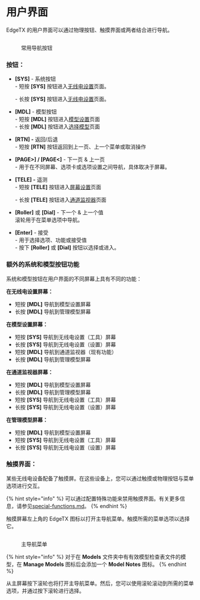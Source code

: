 # 用户界面

EdgeTX 的用户界面可以通过物理按钮、触摸界面或两者结合进行导航。

<figure><img src="/.gitbook/assets/buttonnavigation.jpg" alt=""><figcaption><p>常用导航按钮</p></figcaption></figure>

### **按钮：**

* **\[SYS]** - 系统按钮\
  \- 短按 **\[SYS]** 按钮进入[无线电设置](../radio-settings/)页面。&#x20;

  \- 长按 **\[SYS]** 按钮进入[无线电设置](../radio-settings/radio-setup/)页面。
* **\[MDL]** - 模型按钮\
  \- 短按 **\[MDL]** 按钮进入[模型设置](../model-settings/)页面\
  \- 长按 **\[MDL]** 按钮进入[选择模型](../select-model.md)页面
* **\[RTN] -** 返回/后退\
  \- 短按 **\[RTN]** 按钮返回到上一页、上一个菜单或取消操作
* **\[PAGE>] / \[PAGE<]** - 下一页 & 上一页\
  \- 用于在不同屏幕、选项卡或选项设置之间导航，具体取决于屏幕。
* **\[TELE] -** 遥测\
  \- 短按 **\[TELE]** 按钮进入[屏幕设置](../screen-settings/)页面

  &#x20;\- 长按 **\[TELE]** 按钮进入[通道监视器](../channel-monitor.md)页面
* **\[Roller]** 或 **\[Dial]** - 下一个 & 上一个值\
  滚轮用于在菜单选项中导航。&#x20;
* **\[Enter]** - 接受\
  \- 用于选择选项、功能或接受值\
  \- 按下 **\[Roller]** 或 **\[Dial]** 按钮以选择或进入。

### 额外的系统和模型按钮功能

系统和模型按钮在用户界面的不同屏幕上具有不同的功能：

**在无线电设置屏幕：**

* 短按 **\[MDL]** 导航到模型设置屏幕
* 长按 **\[MDL]** 导航到管理模型屏幕

**在模型设置屏幕：**

* 短按 **\[SYS]** 导航到无线电设置（工具）屏幕
* 长按 **\[SYS]** 导航到无线电设置（设置）屏幕
* 短按 **\[MDL]** 导航到通道监视器（现有功能）
* 长按 **\[MDL]** 导航到管理模型屏幕

**在通道监视器屏幕：**

* 短按 **\[MDL]** 导航到模型设置屏幕
* 长按 **\[MDL]** 导航到管理模型屏幕
* 短按 **\[SYS]** 导航到无线电设置（工具）屏幕
* 长按 **\[SYS]** 导航到无线电设置（设置）屏幕

**在管理模型屏幕：**

* 短按 **\[MDL]** 导航到模型设置屏幕
* 短按 **\[SYS]** 导航到无线电设置（工具）屏幕
* 长按 **\[SYS]** 导航到无线电设置（设置）屏幕

### **触摸界面**：

某些无线电设备配备了触摸屏。在这些设备上，您可以通过触摸或物理按钮与菜单选项进行交互。&#x20;

{% hint style="info" %}
可以通过配置特殊功能来禁用触摸界面。有关更多信息，请参见[special-functions.md](../model-settings/special-functions.md "mention")。
{% endhint %}

触摸屏幕左上角的 EdgeTX 图标以打开主导航菜单。触摸所需的菜单选项以选择它。

<figure><img src="/.gitbook/assets/mainmenu.png" alt=""><figcaption><p>主导航菜单</p></figcaption></figure>

{% hint style="info" %}
对于在 **Models** 文件夹中有有效模型检查表文件的模型，在 **Manage Models** 图标后会添加一个 **Model Notes** 图标。
{% endhint %}

从主屏幕按下滚轮也将打开主导航菜单。然后，您可以使用滚轮滚动到所需的菜单选项，并通过按下滚轮进行选择。